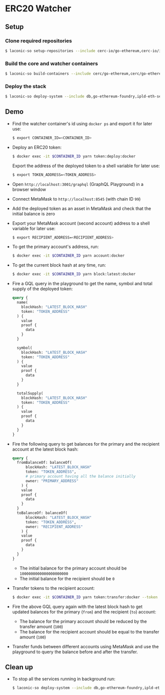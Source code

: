 # ERC20 Watcher

## Setup

### Clone required repositories

```bash
$ laconic-so setup-repositories --include cerc-io/go-ethereum,cerc-io/ipld-eth-db,cerc-io/ipld-eth-server,cerc-io/watcher-ts
```

### Build the core and watcher containers

```bash
$ laconic-so build-containers --include cerc/go-ethereum,cerc/go-ethereum-foundry,cerc/ipld-eth-db,cerc/ipld-eth-server,cerc/watcher-erc20
```

### Deploy the stack

```bash
$ laconic-so deploy-system --include db,go-ethereum-foundry,ipld-eth-server,watcher-erc20 up
```

## Demo

* Find the watcher container's id using `docker ps` and export it for later use:

  ```bash
  $ export CONTAINER_ID=<CONTAINER_ID>
  ```

* Deploy an ERC20 token:

  ```bash
  $ docker exec -it $CONTAINER_ID yarn token:deploy:docker
  ```

  Export the address of the deployed token to a shell variable for later use:

  ```bash
  $ export TOKEN_ADDRESS=<TOKEN_ADDRESS>
  ```

* Open `http://localhost:3001/graphql` (GraphQL Playground) in a browser window

* Connect MetaMask to `http://localhost:8545` (with chain ID `99`)

* Add the deployed token as an asset in MetaMask and check that the initial balance is zero

* Export your MetaMask account (second account) address to a shell variable for later use:

  ```bash
  $ export RECIPIENT_ADDRESS=<RECIPIENT_ADDRESS>
  ```

* To get the primary account's address, run:

  ```bash
  $ docker exec -it $CONTAINER_ID yarn account:docker
  ```

* To get the current block hash at any time, run:

  ```bash
  $ docker exec -it $CONTAINER_ID yarn block:latest:docker
  ```

* Fire a GQL query in the playground to get the name, symbol and total supply of the deployed token:

  ```graphql
  query {
    name(
      blockHash: "LATEST_BLOCK_HASH"
      token: "TOKEN_ADDRESS"
    ) {
      value
      proof {
        data
      }
    }

    symbol(
      blockHash: "LATEST_BLOCK_HASH"
      token: "TOKEN_ADDRESS"
    ) {
      value
      proof {
        data
      }
    }

    totalSupply(
      blockHash: "LATEST_BLOCK_HASH"
      token: "TOKEN_ADDRESS"
    ) {
      value
      proof {
        data
      }
    }
  }
  ```

* Fire the following query to get balances for the primary and the recipient account at the latest block hash:

  ```graphql
  query {
    fromBalanceOf: balanceOf(
        blockHash: "LATEST_BLOCK_HASH"
        token: "TOKEN_ADDRESS",
        # primary account having all the balance initially
        owner: "PRIMARY_ADDRESS"
      ) {
      value
      proof {
        data
      }
    }
    toBalanceOf: balanceOf(
        blockHash: "LATEST_BLOCK_HASH"
        token: "TOKEN_ADDRESS",
        owner: "RECIPIENT_ADDRESS"
      ) {
      value
      proof {
        data
      }
    }
  }
  ```

  * The initial balance for the primary account should be `1000000000000000000000`
  * The initial balance for the recipient should be `0`

* Transfer tokens to the recipient account:

  ```bash
  $ docker exec -it $CONTAINER_ID yarn token:transfer:docker --token $TOKEN_ADDRESS --to $RECIPIENT_ADDRESS --amount 100
  ```

* Fire the above GQL query again with the latest block hash to get updated balances for the primary (`from`) and the recipient (`to`) account:

  * The balance for the primary account should be reduced by the transfer amount (`100`)
  * The balance for the recipient account should be equal to the transfer amount (`100`)

* Transfer funds between different accounts using MetaMask and use the playground to query the balance before and after the transfer.

## Clean up

* To stop all the services running in background run:

  ```bash
  $ laconic-so deploy-system --include db,go-ethereum-foundry,ipld-eth-server,watcher-erc20 down
  ```
